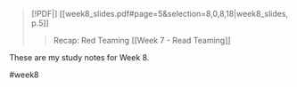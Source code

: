 > [!PDF|] [[week8_slides.pdf#page=5&selection=8,0,8,18|week8_slides, p.5]]
> > Recap: Red Teaming [[Week 7 - Read Teaming]]

These are my study notes for Week 8.

#week8